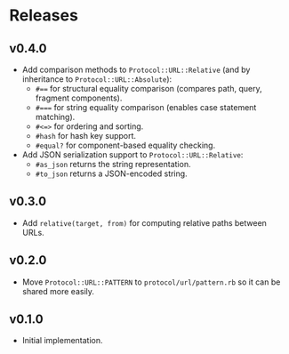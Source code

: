 # Releases

## v0.4.0

  - Add comparison methods to `Protocol::URL::Relative` (and by inheritance to `Protocol::URL::Absolute`):
      - `#==` for structural equality comparison (compares path, query, fragment components).
      - `#===` for string equality comparison (enables case statement matching).
      - `#<=>` for ordering and sorting.
      - `#hash` for hash key support.
      - `#equal?` for component-based equality checking.
  - Add JSON serialization support to `Protocol::URL::Relative`:
      - `#as_json` returns the string representation.
      - `#to_json` returns a JSON-encoded string.

## v0.3.0

  - Add `relative(target, from)` for computing relative paths between URLs.

## v0.2.0

  - Move `Protocol::URL::PATTERN` to `protocol/url/pattern.rb` so it can be shared more easily.

## v0.1.0

  - Initial implementation.
